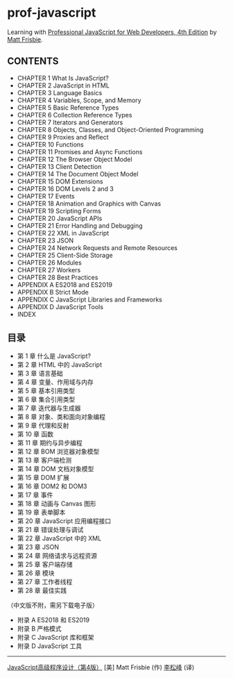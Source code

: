 # prof-javascript

Learning with [Professional JavaScript for Web Developers, 4th Edition](https://www.wiley.com/en-us/Professional+JavaScript+for+Web+Developers%2C+4th+Edition-p-9781119366447) by [Matt Frisbie](https://www.wiley.com/en-us/search?pq=|relevance|author%3AMatt+Frisbie).

## CONTENTS

- CHAPTER  1 What Is JavaScript?
- CHAPTER  2 JavaScript in HTML
- CHAPTER  3 Language Basics
- CHAPTER  4 Variables, Scope, and Memory
- CHAPTER  5 Basic Reference Types
- CHAPTER  6 Collection Reference Types
- CHAPTER  7 Iterators and Generators
- CHAPTER  8 Objects, Classes, and Object-Oriented Programming
- CHAPTER  9 Proxies and Reflect
- CHAPTER 10 Functions
- CHAPTER 11 Promises and Async Functions
- CHAPTER 12 The Browser Object Model
- CHAPTER 13 Client Detection
- CHAPTER 14 The Document Object Model
- CHAPTER 15 DOM Extensions
- CHAPTER 16 DOM Levels 2 and 3
- CHAPTER 17 Events 
- CHAPTER 18 Animation and Graphics with Canvas
- CHAPTER 19 Scripting Forms
- CHAPTER 20 JavaScript APIs
- CHAPTER 21 Error Handling and Debugging
- CHAPTER 22 XML in JavaScript
- CHAPTER 23 JSON
- CHAPTER 24 Network Requests and Remote Resources
- CHAPTER 25 Client-Side Storage
- CHAPTER 26 Modules
- CHAPTER 27 Workers
- CHAPTER 28 Best Practices 
- APPENDIX A ES2018 and ES2019
- APPENDIX B Strict Mode
- APPENDIX C JavaScript Libraries and Frameworks
- APPENDIX D JavaScript Tools
- INDEX

## 目录

- 第  1 章 什么是 JavaScript?
- 第  2 章 HTML 中的 JavaScript
- 第  3 章 语言基础
- 第  4 章 变量、作用域与内存
- 第  5 章 基本引用类型
- 第  6 章 集合引用类型
- 第  7 章 迭代器与生成器
- 第  8 章 对象、类和面向对象编程
- 第  9 章 代理和反射
- 第 10 章 函数
- 第 11 章 期约与异步编程
- 第 12 章 BOM 浏览器对象模型
- 第 13 章 客户端检测
- 第 14 章 DOM 文档对象模型
- 第 15 章 DOM 扩展
- 第 16 章 DOM2 和 DOM3
- 第 17 章 事件 
- 第 18 章 动画与 Canvas 图形
- 第 19 章 表单脚本
- 第 20 章 JavaScript 应用编程接口
- 第 21 章 错误处理与调试
- 第 22 章 JavaScript 中的 XML
- 第 23 章 JSON
- 第 24 章 网络请求与远程资源
- 第 25 章 客户端存储
- 第 26 章 模块
- 第 27 章 工作者线程
- 第 28 章 最佳实践

（中文版不附，需另下载电子版）

- 附录 A ES2018 和 ES2019
- 附录 B 严格模式
- 附录 C JavaScript 库和框架
- 附录 D JavaScript 工具

---

[JavaScript高级程序设计（第4版）](https://www.ituring.com.cn/book/2472) [美] Matt Frisbie (作)  [李松峰](https://www.ituring.com.cn/space/81970) (译)
